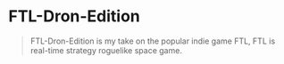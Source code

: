# FTL-Dron-Edition
> FTL-Dron-Edition is my take on the popular indie game FTL, FTL is real-time strategy roguelike space game.
